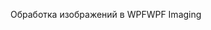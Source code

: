 <span data-ttu-id="a45c6-101">Обработка изображений в WPF</span><span class="sxs-lookup"><span data-stu-id="a45c6-101">WPF Imaging</span></span>